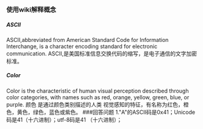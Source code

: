 ### 使用wiki解释概念
##### ASCII
ASCII,abbreviated from American Standard Code for Information Interchange, is a character encoding standard for electronic communication.
ASCII,是美国标准信息交换代码的缩写，是电子通信的文字加密标准。
##### Color
Color is the characteristic of human visual perception described through color categories, with names such as red, orange, yellow, green, blue, or purple. 
颜色 是通过颜色类别描述的人类 视觉感知的特征，有名称为红色，橙色，黄色，绿色，蓝色或紫色。
###回答问题
1."A"的ASCII码是0x41；Unicode码是41（十六进制）；utf-8码是41 （十六进制）；
